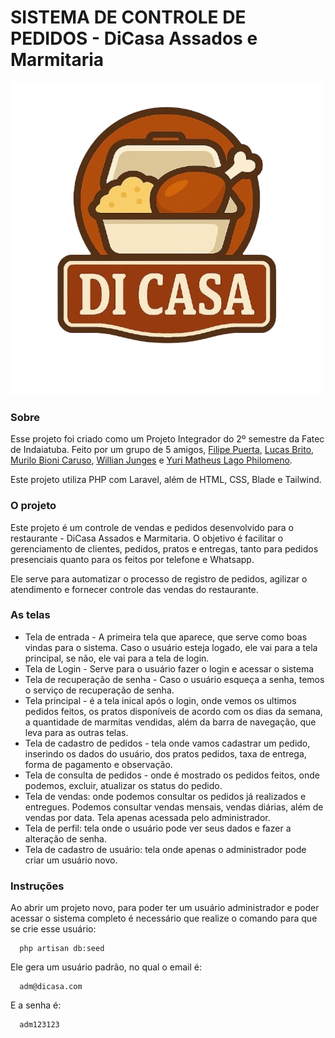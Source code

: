 # SISTEMA DE CONTROLE DE PEDIDOS - DiCasa Assados e Marmitaria

![logo do restaurante](https://github.com/PICFatec2025/PIC-2/blob/main/DiCasa/public/imgs/logo.png?raw=true)

### Sobre

Esse projeto foi criado como um Projeto Integrador do 2º semestre da Fatec de Indaiatuba. Feito por um grupo de 5 amigos, [ Filipe Puerta](https://github.com/FilipePuerta), [Lucas Brito](https://github.com/LucasBrito616), [Murilo Bioni Caruso](https://github.com/MuriTG25), [Willian Junges](https://github.com/WillianJunges) e [Yuri Matheus Lago Philomeno](https://github.com/ymlp).

Este projeto utiliza PHP com Laravel, além de HTML, CSS, Blade e Tailwind.

### O projeto

Este projeto é um controle de vendas e pedidos desenvolvido para o restaurante - DiCasa Assados e Marmitaria. O objetivo é facilitar o gerenciamento de clientes, pedidos, pratos e entregas, tanto para pedidos presenciais quanto para os feitos por telefone e Whatsapp.

Ele serve para automatizar o processo de registro de pedidos, agilizar o atendimento e fornecer controle das vendas do restaurante.

### As telas

- Tela de entrada - A primeira tela que aparece, que serve como boas vindas para o sistema. Caso o usuário esteja logado, ele vai para a tela principal, se não, ele vai para a tela de login.
- Tela de Login - Serve para o usuário fazer o login e acessar o sistema
- Tela de recuperação de senha - Caso o usuário esqueça a senha, temos o serviço de recuperação de senha.
- Tela principal - é a tela inical após o login, onde vemos os ultimos pedidos feitos, os pratos disponíveis de acordo com os dias da semana, a quantidade de marmitas vendidas, além da barra de navegação, que leva para as outras telas.
- Tela de cadastro de pedidos - tela onde vamos cadastrar um pedido, inserindo os dados do usuário, dos pratos pedidos, taxa de entrega, forma de pagamento e observação.
- Tela de consulta de pedidos - onde é mostrado os pedidos feitos, onde podemos, excluir, atualizar os status do pedido.
- Tela de vendas: onde podemos consultar os pedidos já realizados e entregues. Podemos consultar vendas mensais, vendas diárias, além de vendas por data. Tela apenas acessada pelo administrador.
- Tela de perfil: tela onde o usuário pode ver seus dados e fazer a alteração de senha.
- Tela de cadastro de usuário: tela onde apenas o administrador pode criar um usuário novo.

### Instruções

Ao abrir um projeto novo, para poder ter um usuário administrador e poder acessar o sistema completo é necessário que realize o comando para que se crie esse usuário:
```
  php artisan db:seed
```
Ele gera um usuário padrão, no qual o email é:
```
  adm@dicasa.com
```
E a senha é:
```
  adm123123
```


